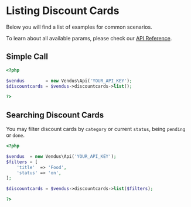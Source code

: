 # Listing Discount Cards

Below you will find a list of examples for common scenarios. 

To learn about all available params, please check our [API Reference](https://www.vendus.pt/ws/discountcards.doc).

## Simple Call

```php
<?php

$vendus        = new Vendus\Api('YOUR_API_KEY');
$discountcards = $vendus->discountcards->list();

?>
```


## Searching Discount Cards

You may filter discount cards by `category` or current `status`, being `pending` or `done`.

```php
<?php

$vendus  = new Vendus\Api('YOUR_API_KEY');
$filters = [
    'title'  => 'Food',
    'status' => 'on',
];

$discountcards = $vendus->discountcards->list($filters);

?>
```